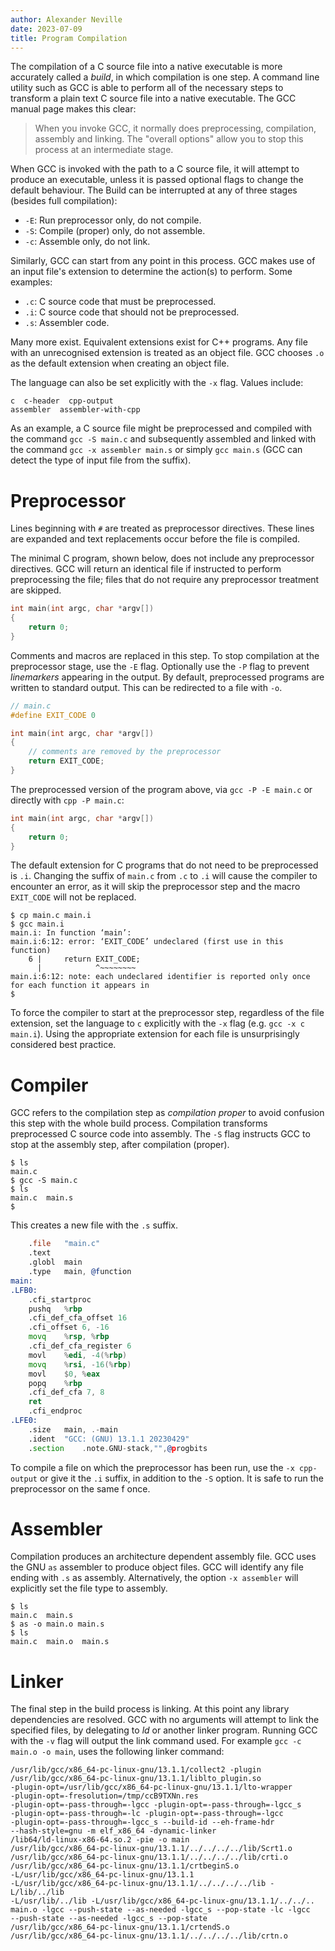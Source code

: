 ```yaml
---
author: Alexander Neville
date: 2023-07-09
title: Program Compilation
---
```


The compilation of a C source file into a native executable is more
accurately called a _build_, in which compilation is one step. A command
line utility such as GCC is able to perform all of the necessary steps
to transform a plain text C source file into a native executable. The
GCC manual page makes this clear:

> When you invoke GCC, it normally does preprocessing, compilation,
> assembly and linking. The "overall options" allow you to stop this
> process at an intermediate stage.

When GCC is invoked with the path to a C source file, it will attempt to
produce an executable, unless it is passed optional flags to change the
default behaviour. The Build can be interrupted at any of three stages
(besides full compilation):

- `-E`: Run preprocessor only, do not compile.
- `-S`: Compile (proper) only, do not assemble.
- `-c`: Assemble only, do not link.

Similarly, GCC can start from any point in this process. GCC makes use
of an input file's extension to determine the action(s) to perform. Some
examples:

- `.c`: C source code that must be preprocessed.
- `.i`: C source code that should not be preprocessed.
- `.s`: Assembler code.

Many more exist. Equivalent extensions exist for C++ programs. Any file
with an unrecognised extension is treated as an object file. GCC chooses
`.o` as the default extension when creating an object file.

The language can also be set explicitly with the `-x` flag. Values
include:

```language-plaintext
c  c-header  cpp-output
assembler  assembler-with-cpp
```

As an example, a C source file might be preprocessed and compiled with
the command `gcc -S main.c` and subsequently assembled and linked with
the command `gcc -x assembler main.s` or simply `gcc main.s` (GCC can
detect the type of input file from the suffix).

# Preprocessor

Lines beginning with `#` are treated as preprocessor directives. These
lines are expanded and text replacements occur before the file is
compiled.

The minimal C program, shown below, does not include any preprocessor
directives. GCC will return an identical file if instructed to perform
preprocessing the file; files that do not require any preprocessor
treatment are skipped.

```c
int main(int argc, char *argv[])
{
    return 0;
}
```

Comments and macros are replaced in this step. To stop compilation at
the preprocessor stage, use the `-E` flag. Optionally use the `-P` flag
to prevent _linemarkers_ appearing in the output. By default,
preprocessed programs are written to standard output. This can be
redirected to a file with `-o`.

```c
// main.c
#define EXIT_CODE 0

int main(int argc, char *argv[])
{
    // comments are removed by the preprocessor
    return EXIT_CODE;
}
```

The preprocessed version of the program above, via `gcc -P -E main.c` or
directly with `cpp -P main.c`:

```c
int main(int argc, char *argv[])
{
    return 0;
}
```

The default extension for C programs that do not need to be preprocessed
is `.i`. Changing the suffix of `main.c` from `.c` to `.i` will cause
the compiler to encounter an error, as it will skip the preprocessor
step and the macro `EXIT_CODE` will not be replaced.

```language-plaintext
$ cp main.c main.i
$ gcc main.i
main.i: In function ‘main’:
main.i:6:12: error: ‘EXIT_CODE’ undeclared (first use in this function)
    6 |     return EXIT_CODE;
      |            ^~~~~~~~~
main.i:6:12: note: each undeclared identifier is reported only once for each function it appears in
$
```

To force the compiler to start at the preprocessor step, regardless of
the file extension, set the language to `c` explicitly with the `-x`
flag (e.g. `gcc -x c main.i`). Using the appropriate extension for each
file is unsurprisingly considered best practice.

# Compiler

GCC refers to the compilation step as _compilation proper_ to avoid
confusion this step with the whole build process. Compilation transforms
preprocessed C source code into assembly. The `-S` flag instructs GCC to
stop at the assembly step, after compilation (proper).

```language-plaintext
$ ls
main.c
$ gcc -S main.c
$ ls
main.c  main.s
$
```

This creates a new file with the `.s` suffix.

```{.asm .gnuassembler .s}
    .file   "main.c"
    .text
    .globl  main
    .type   main, @function
main:
.LFB0:
    .cfi_startproc
    pushq   %rbp
    .cfi_def_cfa_offset 16
    .cfi_offset 6, -16
    movq    %rsp, %rbp
    .cfi_def_cfa_register 6
    movl    %edi, -4(%rbp)
    movq    %rsi, -16(%rbp)
    movl    $0, %eax
    popq    %rbp
    .cfi_def_cfa 7, 8
    ret
    .cfi_endproc
.LFE0:
    .size   main, .-main
    .ident  "GCC: (GNU) 13.1.1 20230429"
    .section    .note.GNU-stack,"",@progbits
```

To compile a file on which the preprocessor has been run, use the
`-x cpp-output` or give it the `.i` suffix, in addition to the `-S`
option. It is safe to run the preprocessor on the same f once.

# Assembler

Compilation produces an architecture dependent assembly file. GCC uses
the GNU `as` assembler to produce object files. GCC will identify any
file ending with `.s` as assembly. Alternatively, the option
`-x assembler` will explicitly set the file type to assembly.

```language-plaintext
$ ls
main.c  main.s
$ as -o main.o main.s
$ ls
main.c  main.o  main.s
```

# Linker

The final step in the build process is linking. At this point any
library dependencies are resolved. GCC with no arguments will attempt to
link the specified files, by delegating to _ld_ or another linker
program. Running GCC with the `-v` flag will output the link command
used. For example `gcc -c main.o -o main`, uses the following linker
command:

```language-plaintext
/usr/lib/gcc/x86_64-pc-linux-gnu/13.1.1/collect2 -plugin
/usr/lib/gcc/x86_64-pc-linux-gnu/13.1.1/liblto_plugin.so
-plugin-opt=/usr/lib/gcc/x86_64-pc-linux-gnu/13.1.1/lto-wrapper
-plugin-opt=-fresolution=/tmp/ccB9TXNn.res
-plugin-opt=-pass-through=-lgcc -plugin-opt=-pass-through=-lgcc_s
-plugin-opt=-pass-through=-lc -plugin-opt=-pass-through=-lgcc
-plugin-opt=-pass-through=-lgcc_s --build-id --eh-frame-hdr
--hash-style=gnu -m elf_x86_64 -dynamic-linker
/lib64/ld-linux-x86-64.so.2 -pie -o main
/usr/lib/gcc/x86_64-pc-linux-gnu/13.1.1/../../../../lib/Scrt1.o
/usr/lib/gcc/x86_64-pc-linux-gnu/13.1.1/../../../../lib/crti.o
/usr/lib/gcc/x86_64-pc-linux-gnu/13.1.1/crtbeginS.o
-L/usr/lib/gcc/x86_64-pc-linux-gnu/13.1.1
-L/usr/lib/gcc/x86_64-pc-linux-gnu/13.1.1/../../../../lib -L/lib/../lib
-L/usr/lib/../lib -L/usr/lib/gcc/x86_64-pc-linux-gnu/13.1.1/../../..
main.o -lgcc --push-state --as-needed -lgcc_s --pop-state -lc -lgcc
--push-state --as-needed -lgcc_s --pop-state
/usr/lib/gcc/x86_64-pc-linux-gnu/13.1.1/crtendS.o
/usr/lib/gcc/x86_64-pc-linux-gnu/13.1.1/../../../../lib/crtn.o
```
